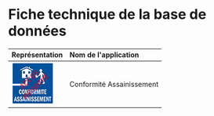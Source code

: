 # Fiche technique de la base de données #

|Représentation| Nom de l'application |
|:---|:---|
|![schema_fonctionnel](../img/conformite_assainissement_bleu.png)|Conformité Assainissement|
